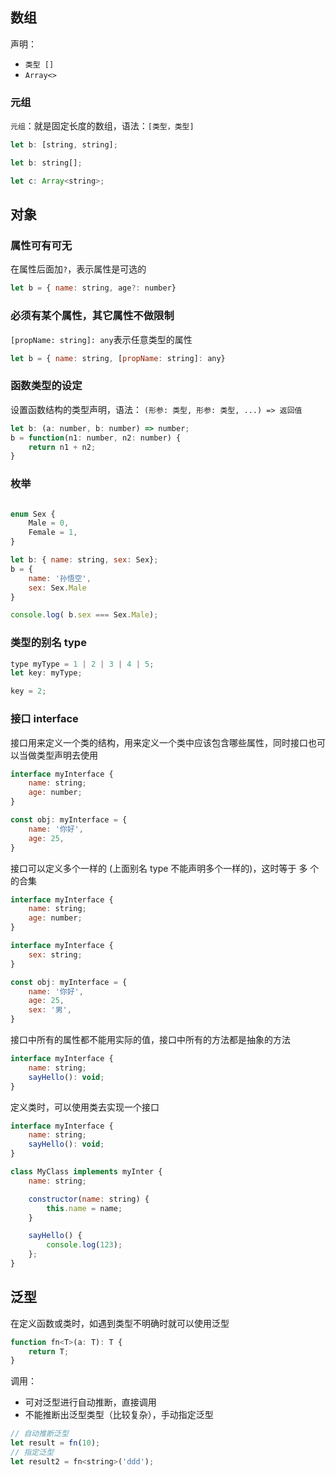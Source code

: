 ## 数组

声明：
* `类型 []`
* `Array<>`

### 元组

`元组`：就是固定长度的数组，语法：`[类型，类型]`

```js
let b: [string, string];
```

```js
let b: string[];

let c: Array<string>;
```
## 对象

### 属性可有可无

在属性后面加`?`，表示属性是可选的
```js
let b = { name: string, age?: number}
```

### 必须有某个属性，其它属性不做限制

`[propName: string]: any`表示任意类型的属性
```js
let b = { name: string, [propName: string]: any}
```

### 函数类型的设定

设置函数结构的类型声明，语法：
`(形参: 类型, 形参: 类型, ...) => 返回值`
```js
let b: (a: number, b: number) => number;
b = function(n1: number, n2: number) {
    return n1 + n2;
}
```

### 枚举

```js

enum Sex {
    Male = 0,
    Female = 1,
}

let b: { name: string, sex: Sex};
b = {
    name: '孙悟空',
    sex: Sex.Male
}

console.log( b.sex === Sex.Male);

```

### 类型的别名 type

```js
type myType = 1 | 2 | 3 | 4 | 5;
let key: myType;

key = 2;
```

### 接口 interface

接口用来定义一个类的结构，用来定义一个类中应该包含哪些属性，同时接口也可以当做类型声明去使用

```js
interface myInterface {
    name: string;
    age: number;
}

const obj: myInterface = {
    name: '你好',
    age: 25,
}
```

接口可以定义多个一样的 (上面别名 type 不能声明多个一样的)，这时等于 多 个的合集

```js
interface myInterface {
    name: string;
    age: number;
}

interface myInterface {
    sex: string;
}

const obj: myInterface = {
    name: '你好',
    age: 25,
    sex: '男',
}
```

接口中所有的属性都不能用实际的值，接口中所有的方法都是抽象的方法

```js
interface myInterface {
    name: string;
    sayHello(): void;
}
```

定义类时，可以使用类去实现一个接口

```js
interface myInterface {
    name: string;
    sayHello(): void;
}

class MyClass implements myInter {
    name: string;

    constructor(name: string) {
        this.name = name;
    }

    sayHello() {
        console.log(123);
    };
}
```

## 泛型

在定义函数或类时，如遇到类型不明确时就可以使用泛型

```js
function fn<T>(a: T): T {
    return T;
}
```

调用：
* 可对泛型进行自动推断，直接调用
* 不能推断出泛型类型（比较复杂），手动指定泛型

```js
// 自动推断泛型
let result = fn(10);
// 指定泛型
let result2 = fn<string>('ddd');
```

